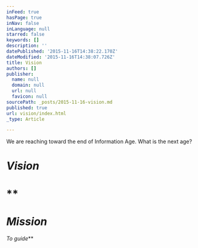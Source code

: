 ```yaml
---
inFeed: true
hasPage: true
inNav: false
inLanguage: null
starred: false
keywords: []
description: ''
datePublished: '2015-11-16T14:38:22.170Z'
dateModified: '2015-11-16T14:38:07.726Z'
title: Vision
authors: []
publisher:
  name: null
  domain: null
  url: null
  favicon: null
sourcePath: _posts/2015-11-16-vision.md
published: true
url: vision/index.html
_type: Article

---
```

We are reaching toward the end of Information Age. What is the next age?

# **_Vision_**

# **

# _Mission_

_To guide_**